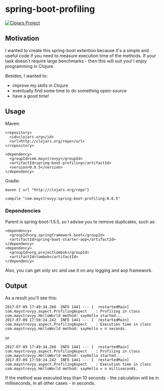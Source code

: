 # spring-boot-profiling
[![Clojars Project](https://img.shields.io/clojars/v/com.maystrovyy/spring-boot-profiling.svg)](https://clojars.org/com.maystrovyy/spring-boot-profiling)

## Motivation

I wanted to create this spring-boot extention because it's a simple and useful code if you need to measure execution 
time of the methods. If your task doesn't require large benchmarks - then this will suit you!
I enjoy programming in Clojure.

Besides, I wanted to:
* improve my skills in Clojure
* eventually find some time to do something open-source
* have a good time!

## Usage

Maven:

```
<repository>
  <id>clojars.org</id>
  <url>http://clojars.org/repo</url>
</repository>
```
```
<dependency>
  <groupId>com.maystrovyy</groupId>
  <artifactId>spring-boot-profiling</artifactId>
  <version>0.0.5</version>
</dependency>
```

Gradle:

```
maven { url "http://clojars.org/repo"}
```

```
compile "com.maystrovyy:spring-boot-profiling:0.0.5"
```

### Dependencies
Parent is spring-boot-1.5.5, so I advise you to remove duplicates, such as:
```
<dependency>
  <groupId>org.springframework.boot</groupId>
  <artifactId>spring-boot-starter-aop</artifactId>
</dependency>
<dependency>
  <groupId>org.projectlombok</groupId>
  <artifactId>lombok</artifactId>
</dependency>
```
Also, you can get only src and use it on any logging and aop framework.

## Output
As a result you'll see this:
```
2017-07-09 17:49:34.268  INFO 1441 --- [  restartedMain] com.maystrovyy.aspect.ProfilingAspect    : Profiling in class com.maystrovyy.HelloWorld method: sayHello started...
2017-07-09 17:50:24.242  INFO 1441 --- [  restartedMain] com.maystrovyy.aspect.ProfilingAspect    : Execution time in class com.maystrovyy.HelloWorld method: sayHello = n seconds.
```
or
```
2017-07-09 17:49:34.268  INFO 1441 --- [  restartedMain] com.maystrovyy.aspect.ProfilingAspect    : Profiling in class com.maystrovyy.HelloWorld method: sayHello started...
2017-07-09 17:50:24.242  INFO 1441 --- [  restartedMain] com.maystrovyy.aspect.ProfilingAspect    : Execution time in class com.maystrovyy.HelloWorld method: sayHello = n milliseconds.
```
If the method was executed less than 10 seconds - the calculation will be in milliseconds, in all other cases - in seconds.
